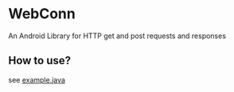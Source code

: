 # WebConn
An Android Library for HTTP get and post requests and responses

## How to use?
see [example.java](https://github.com/Rgghgh/WebConn/blob/master/example.java)
